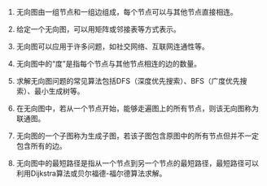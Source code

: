 

1. 无向图由一组节点和一组边组成，每个节点可以与其他节点直接相连。

2. 给定一个无向图，可以用矩阵或邻接表等方式表示。

3. 无向图可以应用于许多问题，如社交网络、互联网连通性等。

4. 无向图中的“度”是指每个节点与其他节点相连的边的数量。

5. 求解无向图问题的常见算法包括DFS（深度优先搜索）、BFS（广度优先搜索）、最小生成树等。

6. 在无向图中，若从一个节点开始，能够走遍图上的所有节点，则该无向图称为联通图。

7. 无向图的一个子图称为生成子图，若该子图包含原图中的所有节点但并不一定包含所有的边。

8. 无向图中的最短路径是指从一个节点到另一个节点的最短路径，最短路径可以利用Dijkstra算法或贝尔福德-福尔德算法求解。